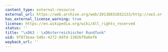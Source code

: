 ```yaml
---
content_type: external-resource
external_url: https://web.archive.org/web/20130831032133/http://oe3.orf.at/extra/stories/212909/
has_external_license_warning: true
license: https://en.wikipedia.org/wiki/All_rights_reserved
status: ''
title: "\xD63 - \xD6sterreichischer Rundfunk"
uid: 9f873eaa-548c-4272-8dfd-1302bf9a6ef6
wayback_url: ''
---
```

